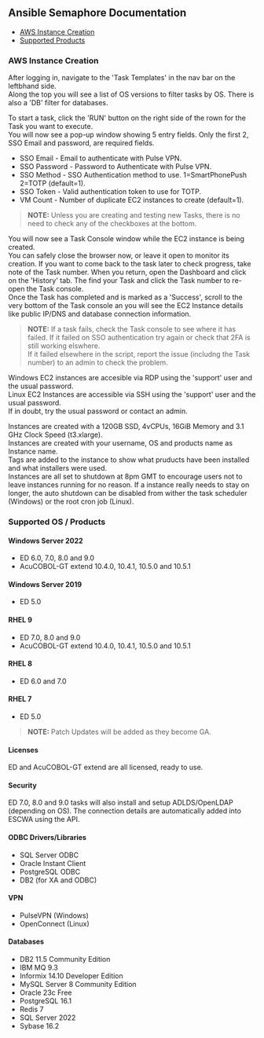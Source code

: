 ## Ansible Semaphore Documentation

- [AWS Instance Creation](#aws-instance-creation)
- [Supported Products](#supported-os--products)

### AWS Instance Creation
After logging in, navigate to the 'Task Templates' in the nav bar on the leftbhand side.  
Along the top you will see a list of OS versions to filter tasks by OS. There is also a 'DB' filter for databases.  

To start a task, click the 'RUN' button on the right side of the rown for the Task you want to execute.  
You will now see a pop-up window showing 5 entry fields. Only the first 2, SSO Email and password, are required fields.  
- SSO Email - Email to authenticate with Pulse VPN.  
- SSO Password - Password to Authenticate with Pulse VPN.  
- SSO Method - SSO Authentication method to use. 1=SmartPhonePush 2=TOTP (default=1).  
- SSO Token - Valid authentication token to use for TOTP.  
- VM Count - Number of duplicate EC2 instances to create (default=1).  

> **NOTE:** Unless you are creating and testing new Tasks, there is no need to check any of the checkboxes at the bottom.  

You will now see a Task Console window while the EC2 instance is being created.  
You can safely close the browser now, or leave it open to monitor its creation.  If you want to come back to the task later to check progress, take note of the Task number. When you return, open the Dashboard and click on the 'History' tab. The find your Task and click the Task number to re-open the Task console.  
Once the Task has completed and is marked as a 'Success', scroll to the very bottom of the Task console an you will see the EC2 Instance details like public IP/DNS and database connection information.  
> **NOTE:** If a task fails, check the Task console to see where it has failed. If it failed on SSO authentication try again or check that 2FA is still working elswhere.  
> If it failed elsewhere in the script, report the issue (includng the Task number) to an admin to check the problem.  

Windows EC2 instances are accesible via RDP using the 'support' user and the usual password.  
Linux EC2 Instances are accessible via SSH using the 'support' user and the usual password.  
If in doubt, try the usual password or contact an admin.  

Instances are created with a 120GB SSD, 4vCPUs, 16GiB Memory and 3.1 GHz Clock Speed (t3.xlarge).  
Instances are created with your username, OS and products name as Instance name.  
Tags are added to the instance to show what pruducts have been installed and what installers were used.  
Instances are all set to shutdown at 8pm GMT to encourage users not to leave instances running for no reason. If a instance really needs to stay on longer, the auto shutdown can be disabled from wither the task scheduler (Windows) or the root cron job (Linux).  

### Supported OS / Products
#### Windows Server 2022
- ED 6.0, 7.0, 8.0 and 9.0   
- AcuCOBOL-GT extend 10.4.0, 10.4.1, 10.5.0 and 10.5.1  

#### Windows Server 2019
- ED 5.0  

#### RHEL 9
- ED 7.0, 8.0 and 9.0  
- AcuCOBOL-GT extend 10.4.0, 10.4.1, 10.5.0 and 10.5.1  

#### RHEL 8
- ED 6.0 and 7.0  

#### RHEL 7
- ED 5.0

> **NOTE:** Patch Updates will be added as they become GA.  

#### Licenses
ED and AcuCOBOL-GT extend are all licensed, ready to use.  

#### Security
ED 7.0, 8.0 and 9.0 tasks will also install and setup ADLDS/OpenLDAP (depending on OS). The connection details are automatically added into ESCWA using the API.  

#### ODBC Drivers/Libraries
- SQL Server ODBC
- Oracle Instant Client
- PostgreSQL ODBC
- DB2 (for XA and ODBC) 

#### VPN
- PulseVPN (Windows)
- OpenConnect (Linux)

#### Databases
- DB2 11.5 Community Edition  
- IBM MQ 9.3 
- Informix 14.10 Developer Edition 
- MySQL Server 8 Community Edition 
- Oracle 23c Free 
- PostgreSQL 16.1 
- Redis 7 
- SQL Server 2022 
- Sybase 16.2 